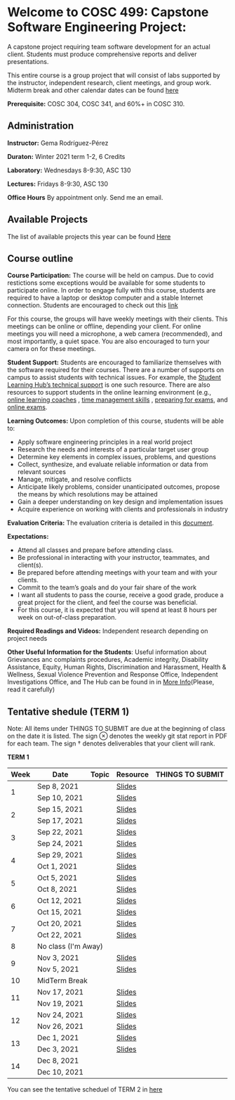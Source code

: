 # Welcome to COSC 499: Capstone Software Engineering Project: 
A capstone project requiring team software development for an actual client. Students must produce comprehensive reports and deliver presentations. 

This entire course is a group project that will consist of labs supported by the instructor, independent research, client meetings, and group work. Midterm break and other calendar dates can be found [here](http://okanagan.students.ubc.ca/calendar/)


**Prerequisite:** COSC 304, COSC 341, and 60%+ in COSC 310.

## Administration 
**Instructor:** Gema Rodríguez-Pérez

**Duraton:** Winter 2021 term 1-2, 6 Credits

**Laboratory:** Wednesdays 8-9:30, ASC 130

**Lectures:** Fridays 8-9:30, ASC 130

**Office Hours** By appointment only. Send me an email.


##  Available Projects 

The list of available projects this year can be found  [Here](projects.md)


## Course outline 
**Course Participation:** The course will be held on campus. Due to covid restictions some exceptions would be available for some students to participate online. In order to engage fully with this course, students are required to have a laptop or desktop computer and a stable Internet connection. Students are encouraged to check out this [link](https://keeplearning.ubc.ca/setting-up/)  

For this course, the groups will have weekly meetings with their clients. This meetings can be online or offline, depending your client. For online meetings you will need a microphone, a web camera (recommended), and most importantly, a quiet space. You are also encouraged to turn your camera on for these meetings.


**Student Support:** Students are encouraged to familiarize themselves with the software required for their courses. There are a number of supports on campus to assist students with technical issues. For example, the [Student Learning Hub’s technical support](https://students.ok.ubc.ca/academic-success/learning-hub/tech-support-for-online-learning/) is one such resource. There are also resources to support students in the online learning environment (e.g., [online learning coaches]( https://students.ok.ubc.ca/academic-success/learning-hub/online-learning-coaches/) , [time management skills](https://learningcommons.ubc.ca/student-toolkits/managing-your-time/) , [preparing for exams](https://learningcommons.ubc.ca/student-toolkits/preparing-for-exams/), and [online exams](https://learningcommons.ubc.ca/online-exams/).


**Learning Outcomes:** Upon completion of this course, students will be able to:
- Apply software engineering principles in a real world project
- Research the needs and interests of a particular target user group
- Determine key elements in complex issues, problems, and questions
- Collect, synthesize, and evaluate reliable information or data from relevant sources
- Manage, mitigate, and resolve conflicts
- Anticipate likely problems, consider unanticipated outcomes, propose the means by which resolutions may be
attained
- Gain a deeper understanding on key design and implementation issues
- Acquire experience on working with clients and professionals in industry

**Evaluation Criteria:** The evaluation criteria is detailed in this [document](EvaluationCriteria.md).

**Expectations:**
- Attend all classes and prepare before attending class.
- Be professional in interacting with your instructor, teammates, and client(s).
- Be prepared before attending meetings with your team and with your clients.
- Commit to the team’s goals and do your fair share of the work
- I want all students to pass the course, receive a good grade, produce a great project for the client, and feel the course was beneficial.
- For this course, it is expected that you will spend at least 8 hours per week on out-of-class preparation.

**Required Readings and Videos:** Independent research depending on project needs

**Other Useful Information for the Students**: Useful information about Grievances anc complaints procedures, Academic integrity, Disability Assistance, Equity, Human Rights, Discrimination and Harassment, Health & Wellness, Sexual Violence Prevention and Response Office, Independent Investigations Office, and The Hub can be found in in [More Info](MoreInformation.md)(Please, read it carefully)


## Tentative shedule (TERM 1)

Note: All items under THINGS TO SUBMIT are due at the beginning of class on the date it is listed. The sign ⊗ denotes the weekly git stat report in PDF for each team. The sign † denotes deliverables that your client will rank.

**TERM 1**
<table>
<thead>
  <tr>
    <th>Week </th>
    <th>Date</th>
    <th>Topic</th>
    <th>Resource</th>
    <th>THINGS TO SUBMIT</th>
  </tr>
</thead>
<tbody>
  <tr>
    <td rowspan="2"> 1</td>
    <td >Sep 8, 2021</td>
    <td ></td>
    <td ><a href="https://github.com/Gemarodri/Capstone499/blob/main/Slides/test.pptx">Slides</a></td>
   <td ></td>
  </tr>
  <tr>
    <td >Sep 10, 2021</td>
    <td ></td>
    <td ><a href="https://github.com/Gemarodri/Capstone499/blob/main/Slides/test.pptx">Slides</a></td>
    <td ></td>
  </tr>
  <tr>
    <td rowspan="2">2</td>
    <td >Sep 15, 2021</td>
    <td ></td>
    <td ><a href="https://github.com/Gemarodri/Capstone499/blob/main/Slides/test.pptx">Slides</a></td>
   <td ></td>
  </tr>
  <tr>
    <td >Sep 17, 2021</td>
    <td ></td>
    <td ><a href="https://github.com/Gemarodri/Capstone499/blob/main/Slides/test.pptx">Slides</a></td>
    <td ></td>
  </tr>
  <tr>
    <td rowspan="2">3</td>
    <td >Sep 22, 2021</td>
    <td ></td>
    <td ><a href="https://github.com/Gemarodri/Capstone499/blob/main/Slides/test.pptx">Slides</a></td>
   <td ></td>
  </tr>
  <tr>
    <td >Sep 24, 2021</td>
    <td ></td>
    <td ><a href="https://github.com/Gemarodri/Capstone499/blob/main/Slides/test.pptx">Slides</a></td>
    <td ></td>
  </tr>
    <tr>
    <td rowspan="2"> 4</td>
    <td >Sep 29, 2021</td>
    <td ></td>
   <td ><a href="https://github.com/Gemarodri/Capstone499/blob/main/Slides/test.pptx">Slides</a></td>
   <td ></td>
  </tr>
  <tr>
    <td >Oct 1, 2021</td>
    <td ></td>
    <td ><a href="https://github.com/Gemarodri/Capstone499/blob/main/Slides/test.pptx">Slides</a></td>
    <td ></td>
  </tr>
  <tr>
    <td rowspan="2">5</td>
    <td >Oct 5, 2021</td>
    <td ></td>
    <td ><a href="https://github.com/Gemarodri/Capstone499/blob/main/Slides/test.pptx">Slides</a></td>
   <td ></td>
  </tr>
  <tr>
    <td >Oct 8, 2021</td>
    <td ></td>
    <td ><a href="https://github.com/Gemarodri/Capstone499/blob/main/Slides/test.pptx">Slides</a></td>
    <td ></td>
  </tr>
  <tr>
    <td rowspan="2">6</td>
    <td >Oct 12, 2021</td>
    <td ></td>
    <td ><a href="https://github.com/Gemarodri/Capstone499/blob/main/Slides/test.pptx">Slides</a></td>
   <td ></td>
  </tr>
  <tr>
    <td >Oct 15, 2021</td>
    <td ></td>
    <td ><a href="https://github.com/Gemarodri/Capstone499/blob/main/Slides/test.pptx">Slides</a></td>
    <td ></td>
  </tr>
  <tr>
    <td rowspan="2"> 7</td>
    <td >Oct 20, 2021</td>
    <td ></td>
    <td ><a href="https://github.com/Gemarodri/Capstone499/blob/main/Slides/test.pptx">Slides</a></td>
   <td ></td>
  </tr>
  <tr>
    <td >Oct 22, 2021</td>
    <td ></td>
    <td ><a href="https://github.com/Gemarodri/Capstone499/blob/main/Slides/test.pptx">Slides</a></td>
    <td ></td>
  </tr>
  <td>8</td>
    <td colspan="4" >No class (I'm Away)</td>
  <tr>
    <td rowspan="2">9</td>
    <td >Nov 3, 2021</td>
    <td ></td>
    <td ><a href="https://github.com/Gemarodri/Capstone499/blob/main/Slides/test.pptx">Slides</a></td>
   <td ></td>
  </tr>
  <tr>
    <td >Nov 5, 2021</td>
    <td ></td>
    <td ><a href="https://github.com/Gemarodri/Capstone499/blob/main/Slides/test.pptx">Slides</a></td>
    <td ></td>
  </tr>
  <tr>
    <td>10</td>
    <td colspan="4" >MidTerm Break</td>
  </tr>
  <tr>
    <td rowspan="2"> 11</td>
    <td >Nov 17, 2021</td>
    <td ></td>
    <td ><a href="https://github.com/Gemarodri/Capstone499/blob/main/Slides/test.pptx">Slides</a></td>
   <td ></td>
  </tr>
  <tr>
    <td >Nov 19, 2021</td>
    <td ></td>
    <td ><a href="https://github.com/Gemarodri/Capstone499/blob/main/Slides/test.pptx">Slides</a></td>
    <td ></td>
  </tr>
  <tr>
    <td rowspan="2">12</td>
    <td >Nov 24, 2021</td>
    <td ></td>
    <td ><a href="https://github.com/Gemarodri/Capstone499/blob/main/Slides/test.pptx">Slides</a></td>
   <td ></td>
  </tr>
  <tr>
    <td >Nov 26, 2021</td>
    <td ></td>
    <td ><a href="https://github.com/Gemarodri/Capstone499/blob/main/Slides/test.pptx">Slides</a></td>
    <td ></td>
  </tr>
  <tr>
    <td rowspan="2">13</td>
    <td >Dec 1, 2021</td>
    <td ></td>
    <td ><a href="https://github.com/Gemarodri/Capstone499/blob/main/Slides/test.pptx">Slides</a></td>
   <td ></td>
  </tr>
  <tr>
    <td >Dec 3, 2021</td>
    <td ></td>
    <td ><a href="https://github.com/Gemarodri/Capstone499/blob/main/Slides/test.pptx">Slides</a></td>
    <td ></td>
  </tr>
  <tr>
    <td rowspan="2">14</td>
    <td >Dec 8, 2021</td>
    <td ></td>
     <td ></td>
   <td ></td>
  </tr>
  <tr>
    <td >Dec 10, 2021</td>
    <td ></td>
    <td ></td>
    <td ></td>
  </tr>
</tbody>
</table>



You can see the tentative scheduel of TERM 2 in [here](tentativeschedule.md)

